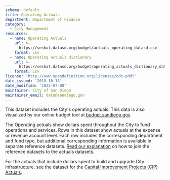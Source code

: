 ```yaml
---
schema: default
title: Operating Actuals
department: Department of Finance
category:
  - City Management
resources:
  - name: Operating Actuals
    url: >-
      https://seshat.datasd.org/budget/actuals_operating_datasd.csv
    format: csv
  - name: Operating actuals dictionary
    url: >-
      https://seshat.datasd.org/budget/operating_actuals_dictionary_datasd.csv
    format: csv
license: 'http://www.opendefinition.org/licenses/odc-pddl'
date_issued: '2018-10-15'
date_modified: '2022-07-08'
maintainer: City of San Diego
maintainer_email: data@sandiego.gov
---
```

This dataset includes the City's operating actuals. This data is also visualized by our online budget tool at [budget.sandiego.gov](https://budget.sandiego.gov/transparency#/).
<!--more-->

The Operating actuals show dollars spent throughout the City to fund operations and services. Rows in this dataset show actuals at the expense or revenue account level. Each row includes the corresponding department and fund type, but additional corresponding information is available in separate reference datasets. [Read our explanation](/budget-topic/) on how to join the reference datasets to the actuals datasets.

For the actuals that include dollars spent to build and upgrade City infrastructure, see the dataset for the [Capital Improvement Projects (CIP) Actuals](/datasets/capital-actuals-fy/).